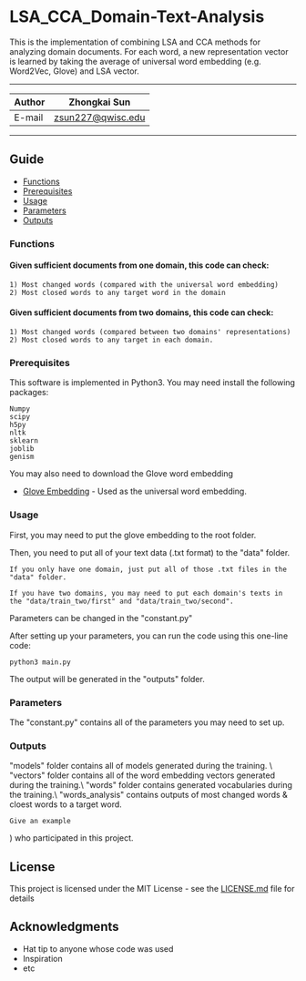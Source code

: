 # LSA_CCA_Domain-Text-Analysis

This is the implementation of combining LSA and CCA methods for analyzing domain documents. For each word, a new representation vector is learned by taking the average of universal word embedding (e.g. Word2Vec, Glove) and LSA vector.

****
	
|Author|Zhongkai Sun|
|---|---
|E-mail|zsun227@qwisc.edu
****
## Guide
* [Functions](Functions)
* [Prerequisites](Prerequisites)
* [Usage](Usage)
* [Parameters ](Parameters )
* [Outputs](Outputs)

### Functions

#### Given sufficient documents from one domain, this code can check:
	1) Most changed words (compared with the universal word embedding)	
	2) Most closed words to any target word in the domain
  
#### Given sufficient documents from two domains, this code can check:
  	1) Most changed words (compared between two domains' representations)
  	2) Most closed words to any target in each domain.

### Prerequisites

This software is implemented in Python3. You may need install the following packages:

	Numpy 
	scipy
	h5py
	nltk
	sklearn
	joblib
	genism

You may also need to download the Glove word embedding 
* [Glove Embedding](https://nlp.stanford.edu/projects/glove/) - Used as the universal word embedding.

### Usage
First, you may need to put the glove embedding to the root folder.  

Then, you need to put all of your text data (.txt format) to the "data" folder. 

	If you only have one domain, just put all of those .txt files in the "data" folder.

	If you have two domains, you may need to put each domain's texts in the "data/train_two/first" and "data/train_two/second". 
	
Parameters can be changed in the "constant.py"  

After setting up your parameters, you can run the code using this one-line code:  

```
python3 main.py
```

The output will be generated in the "outputs" folder.  


### Parameters 
The "constant.py" contains all of the parameters you may need to set up.  



### Outputs

"models" folder contains all of models generated during the training. \\
"vectors" folder contains all of the word embedding vectors generated during the training.\\
"words" folder contains generated vocabularies during the training.\\
"words_analysis" contains outputs of most changed words & cloest words to a target word.
```
Give an example
```

) who participated in this project.

## License

This project is licensed under the MIT License - see the [LICENSE.md](LICENSE.md) file for details

## Acknowledgments

* Hat tip to anyone whose code was used
* Inspiration
* etc

